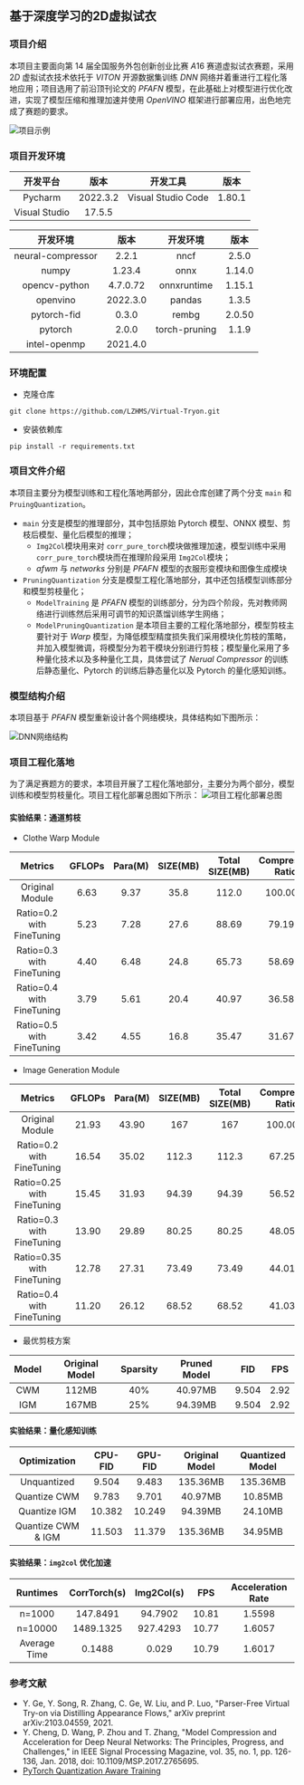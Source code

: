 ## 基于深度学习的2D虚拟试衣

### 项目介绍

本项目主要面向第 $14$ 届全国服务外包创新创业比赛 $A16$ 赛道虚拟试衣赛题，采用 $2D$ 虚拟试衣技术依托于 $VITON$ 开源数据集训练 $DNN$ 网络并着重进行工程化落地应用；项目选用了前沿顶刊论文的 $PFAFN$ 模型，在此基础上对模型进行优化改进，实现了模型压缩和推理加速并使用 $OpenVINO$ 框架进行部署应用，出色地完成了赛题的要求。

![项目示例](https://cdn.statically.io/gh/LZHMS/picx-images-hosting@master/Profile/examples.4u074u4fgio0.webp)

### 项目开发环境

|   开发平台   |   版本   |      开发工具      |  版本  |
| :-----------: | :------: | :----------------: | :----: |
|    Pycharm    | 2022.3.2 | Visual Studio Code | 1.80.1 |
| Visual Studio |  17.5.5  |                    |        |

|     开发环境     |   版本   |   开发环境   |  版本  |
| :---------------: | :------: | :-----------: | :----: |
| neural-compressor |  2.2.1  |     nncf     | 2.5.0 |
|       numpy       |  1.23.4  |     onnx     | 1.14.0 |
|   opencv-python   | 4.7.0.72 |  onnxruntime  | 1.15.1 |
|     openvino     | 2022.3.0 |    pandas    | 1.3.5 |
|    pytorch-fid    |  0.3.0  |     rembg     | 2.0.50 |
|      pytorch      |  2.0.0  | torch-pruning | 1.1.9 |
|   intel-openmp   | 2021.4.0 |              |        |

### 环境配置

+ 克隆仓库

```
git clone https://github.com/LZHMS/Virtual-Tryon.git
```

+ 安装依赖库

```
pip install -r requirements.txt
```

### 项目文件介绍

本项目主要分为模型训练和工程化落地两部分，因此仓库创建了两个分支 `main` 和 `PruingQuantization`。

+ `main` 分支是模型的推理部分，其中包括原始 Pytorch 模型、ONNX 模型、剪枝后模型、量化后模型的推理；
  + `Img2Col`模块用来对 `corr_pure_torch`模块做推理加速，模型训练中采用 `corr_pure_torch`模块而在推理阶段采用 `Img2Col`模块；
  + $afwm$ 与 $networks$ 分别是 $PFAFN$ 模型的衣服形变模块和图像生成模块
+ `PruningQuantization` 分支是模型工程化落地部分，其中还包括模型训练部分和模型剪枝量化；
  + `ModelTraining` 是 $PFAFN$ 模型的训练部分，分为四个阶段，先对教师网络进行训练然后采用可调节的知识蒸馏训练学生网络；
  + `ModelPruningQuantization` 是本项目主要的工程化落地部分，模型剪枝主要针对于 $Warp$ 模型，为降低模型精度损失我们采用模块化剪枝的策略，并加入模型微调，将模型分为若干模块分别进行剪枝；模型量化采用了多种量化技术以及多种量化工具，具体尝试了 $Nerual\ Compressor$ 的训练后静态量化、Pytorch 的训练后静态量化以及 Pytorch 的量化感知训练。

### 模型结构介绍

本项目基于 $PFAFN$ 模型重新设计各个网络模块，具体结构如下图所示：

![DNN网络结构](https://cdn.statically.io/gh/LZHMS/picx-images-hosting@master/Profile/model.4ax0n6qbtbs0.webp)

### 项目工程化落地

为了满足赛题方的要求，本项目开展了工程化落地部分，主要分为两个部分，模型训练和模型剪枝量化。项目工程化部署总图如下所示：
![项目工程化部署总图](https://cdn.statically.io/gh/LZHMS/picx-images-hosting@master/Profile/project.1dom5gtegs2o.webp)

#### 实验结果：通道剪枝

+ Clothe Warp Module

|          Metrics          | GFLOPs | Para(M) | SIZE(MB) | Total SIZE(MB) | Compresion Ratio |  FID  | FID Loss |
| :-----------------------: | :----: | :-----: | :------: | :------------: | :--------------: | :---: | :------: |
|      Original Module      |  6.63  |  9.37  |   35.8   |     112.0     |     100.00%     | 8.906 |  0.00%  |
| Ratio=0.2 with FineTuning |  5.23  |  7.28  |   27.6   |     88.69     |      79.19%      | 9.013 |  1.20%  |
| Ratio=0.3 with FineTuning |  4.40  |  6.48  |   24.8   |     65.73     |      58.69%      | 9.113 |  2.32%  |
| Ratio=0.4 with FineTuning |  3.79  |  5.61  |   20.4   |     40.97     |      36.58%      | 9.304 |  4.47%  |
| Ratio=0.5 with FineTuning |  3.42  |  4.55  |   16.8   |     35.47     |      31.67%      | 9.977 |  12.03%  |

+ Image Generation Module

|          Metrics          | GFLOPs | Para(M) | SIZE(MB) | Total SIZE(MB) | Compresion Ratio |  FID  | FID Loss |
| :------------------------: | :----: | :-----: | :------: | :------------: | :--------------: | :----: | :------: |
|      Original Module      | 21.93 |  43.90  |   167   |      167      |     100.00%     | 8.906 |  0.00%  |
| Ratio=0.2 with FineTuning | 16.54 |  35.02  |  112.3  |     112.3     |      67.25%      | 9.212 |  3.44%  |
| Ratio=0.25 with FineTuning | 15.45 |  31.93  |  94.39  |     94.39     |      56.52%      | 9.405 |  5.60%  |
| Ratio=0.3 with FineTuning | 13.90 |  29.89  |  80.25  |     80.25     |      48.05%      | 9.679 |  8.68%  |
| Ratio=0.35 with FineTuning | 12.78 |  27.31  |  73.49  |     73.49     |      44.01%      | 9.835 |  10.43%  |
| Ratio=0.4 with FineTuning | 11.20 |  26.12  |  68.52  |     68.52     |      41.03%      | 10.527 |  18.20%  |

+ 最优剪枝方案

| Model | Original Model | Sparsity | Pruned Model |  FID  | FPS |
| :---: | :------------: | :------: | :----------: | :---: | :--: |
|  CWM  |     112MB     |   40%   |   40.97MB   | 9.504 | 2.92 |
|  IGM  |     167MB     |   25%   |   94.39MB   | 9.504 | 2.92 |

#### 实验结果：量化感知训练

|    Optimization    | CPU-FID | GPU-FID | Original Model | Quantized Model |
| :----------------: | :-----: | :-----: | :------------: | :-------------: |
|    Unquantized    |  9.504  |  9.483  |    135.36MB    |    135.36MB    |
|    Quantize CWM    |  9.783  |  9.701  |    40.97MB    |     10.85MB     |
|    Quantize IGM    | 10.382 | 10.249 |    94.39MB    |     24.10MB     |
| Quantize CWM & IGM | 11.503 | 11.379 |    135.36MB    |     34.95MB     |

#### 实验结果：`img2col` 优化加速

|Runtimes|CorrTorch(s)|Img2Col(s)|FPS|Acceleration Rate|
|:------:|:----------:|:--------:|:----:|:------------:|
|n=1000|147.8491|94.7902|10.81|1.5598|
|n=10000|1489.1325|927.4293|10.77|1.6057|
|Average Time|0.1488|0.029|10.79|1.6017|

### 参考文献
+ Y. Ge, Y. Song, R. Zhang, C. Ge, W. Liu, and P. Luo, "Parser-Free Virtual Try-on via Distilling Appearance Flows," arXiv preprint arXiv:2103.04559, 2021.
+ Y. Cheng, D. Wang, P. Zhou and T. Zhang, "Model Compression and Acceleration for Deep
Neural Networks: The Principles, Progress, and Challenges," in IEEE Signal Processing Magazine,
vol. 35, no. 1, pp. 126-136, Jan. 2018, doi: 10.1109/MSP.2017.2765695.
+ [PyTorch Quantization Aware Training](https://leimao.github.io/blog/PyTorch-Quantization-Aware-Training/)
